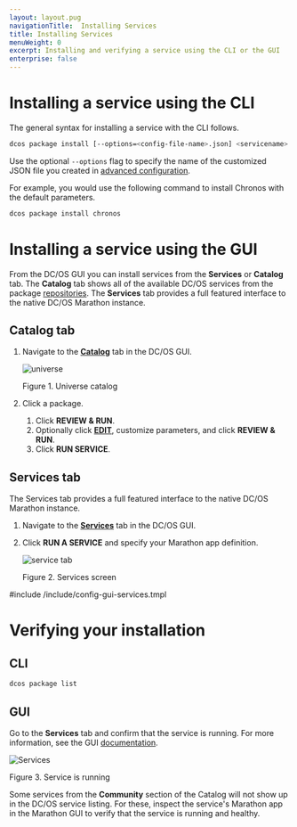 ```yaml
---
layout: layout.pug
navigationTitle:  Installing Services
title: Installing Services
menuWeight: 0
excerpt: Installing and verifying a service using the CLI or the GUI
enterprise: false
---
```


# Installing a service using the CLI

The general syntax for installing a service with the CLI follows.

```bash
dcos package install [--options=<config-file-name>.json] <servicename>
```

Use the optional `--options` flag to specify the name of the customized JSON file you created in [advanced configuration](/dcos/1.12/deploying-services/config-universe-service/).

For example, you would use the following command to install Chronos with the default parameters.

```bash
dcos package install chronos
```

# Installing a service using the GUI

From the DC/OS GUI you can install services from the **Services** or **Catalog** tab. The **Catalog** tab shows all of the available DC/OS services from the package [repositories](/dcos/1.12/administering-clusters/repo/). The **Services** tab provides a full featured interface to the native DC/OS Marathon instance.


## Catalog tab

1.  Navigate to the [**Catalog**](/dcos/1.12/gui/catalog/) tab in the DC/OS GUI.

    ![universe](/dcos/1.12/img/GUI-Catalog-Main_View-1_12.png)

    Figure 1. Universe catalog

2.  Click a package.
    1. Click **REVIEW & RUN**.
    2. Optionally click [**EDIT**](/dcos/1.12/deploying-services/config-universe-service/), customize parameters, and click **REVIEW & RUN**.
    3. Click **RUN SERVICE**.

## Services tab
The Services tab provides a full featured interface to the native DC/OS Marathon instance.

1.  Navigate to the [**Services**](/dcos/1.12/gui/services/) tab in the DC/OS GUI.
1.  Click **RUN A SERVICE** and specify your Marathon app definition.

    ![service tab](/dcos/1.12/img/GUI-Services-No_Services_Running-1_12.png)

    Figure 2. Services screen

#include /include/config-gui-services.tmpl

# Verifying your installation

## CLI

```bash
dcos package list
```

## GUI

Go to the **Services** tab and confirm that the service is running. For more information, see the GUI [documentation](/dcos/1.12/gui/services/).

![Services](/dcos/1.12/img/GUI-Services-Running_Services_View-1_12.png)

Figure 3. Service is running

Some services from the **Community** section of the Catalog will not show up in the DC/OS service listing. For these, inspect the service's Marathon app in the Marathon GUI to verify that the service is running and healthy.
